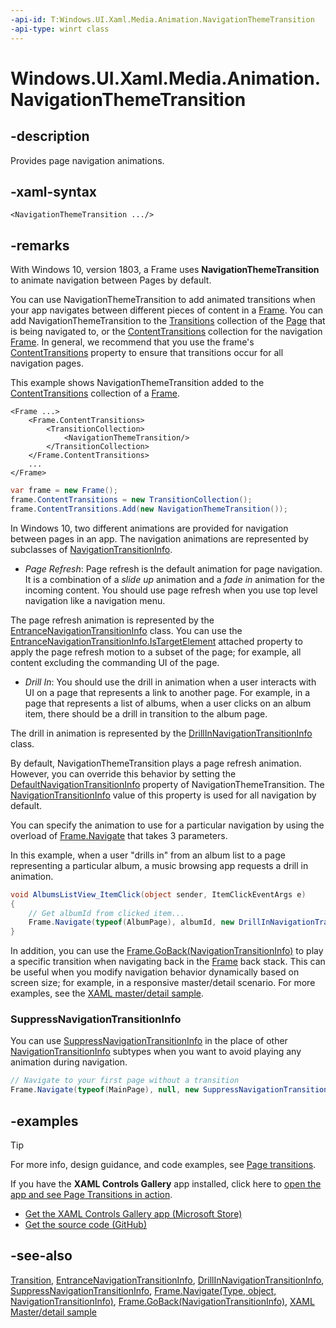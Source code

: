 ```yaml
---
-api-id: T:Windows.UI.Xaml.Media.Animation.NavigationThemeTransition
-api-type: winrt class
---
```


<!-- Class syntax.
public class NavigationThemeTransition : Windows.UI.Xaml.Media.Animation.Transition, Windows.UI.Xaml.Media.Animation.INavigationThemeTransition
-->

# Windows.UI.Xaml.Media.Animation.NavigationThemeTransition

## -description

Provides page navigation animations.


## -xaml-syntax

```xaml
<NavigationThemeTransition .../>
```

## -remarks

With Windows 10, version 1803, a Frame uses **NavigationThemeTransition** to animate navigation between Pages by default. 

You can use NavigationThemeTransition to add animated transitions when your app navigates between different pieces of content in a [Frame](../windows.ui.xaml.controls/frame.md). You can add NavigationThemeTransition to the [Transitions](../windows.ui.xaml/uielement_transitions.md) collection of the [Page](../windows.ui.xaml.controls/page.md) that is being navigated to, or the [ContentTransitions](../windows.ui.xaml.controls/contentcontrol_contenttransitions.md) collection for the navigation [Frame](../windows.ui.xaml.controls/frame.md). In general, we recommend that you use the frame's [ContentTransitions](../windows.ui.xaml.controls/contentcontrol_contenttransitions.md) property to ensure that transitions occur for all navigation pages.

This example shows NavigationThemeTransition added to the [ContentTransitions](../windows.ui.xaml.controls/contentcontrol_contenttransitions.md) collection of a [Frame](../windows.ui.xaml.controls/frame.md).

```xaml
<Frame ...>
    <Frame.ContentTransitions>
        <TransitionCollection>
            <NavigationThemeTransition/> 
        </TransitionCollection> 
    </Frame.ContentTransitions> 
    ...
</Frame> 

```

```csharp
var frame = new Frame(); 
frame.ContentTransitions = new TransitionCollection(); 
frame.ContentTransitions.Add(new NavigationThemeTransition()); 

```

In Windows 10, two different animations are provided for navigation between pages in an app. The navigation animations are represented by subclasses of [NavigationTransitionInfo](navigationtransitioninfo.md).

+ *Page Refresh*: Page refresh is the default animation for page navigation. It is a combination of a *slide up* animation and a *fade in* animation for the incoming content. You should use page refresh when you use top level navigation like a navigation menu.

The page refresh animation is represented by the [EntranceNavigationTransitionInfo](entrancenavigationtransitioninfo.md) class. You can use the [EntranceNavigationTransitionInfo.IsTargetElement](/uwp/api/windows.ui.xaml.media.animation.entrancenavigationtransitioninfo.istargetelement) attached property to apply the page refresh motion to a subset of the page; for example, all content excluding the commanding UI of the page.

+ *Drill In*: You should use the drill in animation when a user interacts with UI on a page that represents a link to another page. For example, in a page that represents a list of albums, when a user clicks on an album item, there should be a drill in transition to the album page.

The drill in animation is represented by the [DrillInNavigationTransitionInfo](drillinnavigationtransitioninfo.md) class.

By default, NavigationThemeTransition plays a page refresh animation. However, you can override this behavior by setting the [DefaultNavigationTransitionInfo](navigationthemetransition_defaultnavigationtransitioninfo.md) property of NavigationThemeTransition. The [NavigationTransitionInfo](navigationtransitioninfo.md) value of this property is used for all navigation by default.

You can specify the animation to use for a particular navigation by using the overload of [Frame.Navigate](../windows.ui.xaml.controls/frame_navigate_1426351961.md) that takes 3 parameters.

In this example, when a user "drills in" from an album list to a page representing a particular album, a music browsing app requests a drill in animation.

```csharp
void AlbumsListView_ItemClick(object sender, ItemClickEventArgs e) 
{
    // Get albumId from clicked item... 
    Frame.Navigate(typeof(AlbumPage), albumId, new DrillInNavigationTransitionInfo());
} 

```

In addition, you can use the [Frame.GoBack(NavigationTransitionInfo)](../windows.ui.xaml.controls/frame_goback_1076978387.md) to play a specific transition when navigating back in the [Frame](../windows.ui.xaml.controls/frame.md) back stack. This can be useful when you modify navigation behavior dynamically based on screen size; for example, in a responsive master/detail scenario. For more examples, see the [XAML master/detail sample](https://github.com/Microsoft/Windows-universal-samples/tree/master/Samples/XamlMasterDetail).

### SuppressNavigationTransitionInfo

You can use [SuppressNavigationTransitionInfo](suppressnavigationtransitioninfo.md) in the place of other [NavigationTransitionInfo](navigationtransitioninfo.md) subtypes when you want to avoid playing any animation during navigation.

```csharp
// Navigate to your first page without a transition 
Frame.Navigate(typeof(MainPage), null, new SuppressNavigationTransitionInfo()); 

```

## -examples

> [!TIP]
> For more info, design guidance, and code examples, see [Page transitions](/windows/uwp/design/motion/page-transitions).
>
> If you have the **XAML Controls Gallery** app installed, click here to [open the app and see Page Transitions in action](xamlcontrolsgallery:/item/PageTransitions).
> + [Get the XAML Controls Gallery app (Microsoft Store)](https://www.microsoft.com/store/productId/9MSVH128X2ZT)
> + [Get the source code (GitHub)](https://github.com/Microsoft/Xaml-Controls-Gallery)

## -see-also

[Transition](transition.md), [EntranceNavigationTransitionInfo](entrancenavigationtransitioninfo.md), [DrillInNavigationTransitionInfo](drillinnavigationtransitioninfo.md), [SuppressNavigationTransitionInfo](suppressnavigationtransitioninfo.md), [Frame.Navigate(Type, object, NavigationTransitionInfo)](../windows.ui.xaml.controls/frame_navigate_1426351961.md), [Frame.GoBack(NavigationTransitionInfo)](../windows.ui.xaml.controls/frame_goback_1076978387.md), [XAML Master/detail sample](https://github.com/Microsoft/Windows-universal-samples/tree/master/Samples/XamlMasterDetail)
